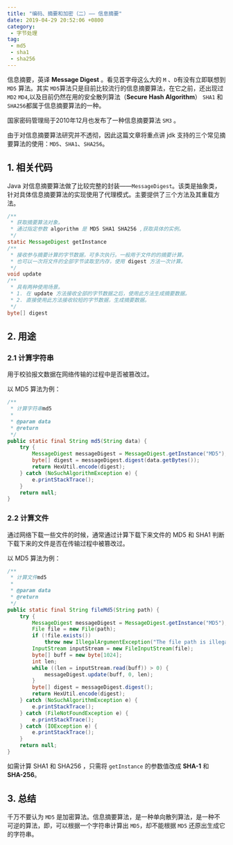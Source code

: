 ```yaml
---
title: "编码、摘要和加密（二）—— 信息摘要"
date: 2019-04-29 20:52:06 +0800
category: 
 - 字节处理
tag:
 - md5
 - sha1
 - sha256
---
```


信息摘要，英译 **Message Digest** 。看见首字母这么大的 `M` 、`D`有没有立即联想到 `MD5` 算法。其实 `MD5`算法只是目前比较流行的信息摘要算法，在它之前，还出现过 `MD2` `MD4`,以及目前仍然在用的安全散列算法（**Secure Hash Algorithm**） `SHA1` 和 `SHA256`都属于信息摘要算法的一种。

<!-- more -->

国家密码管理局于2010年12月也发布了一种信息摘要算法 `SM3` 。

由于对信息摘要算法研究并不透彻，因此这篇文章将重点讲 jdk 支持的三个常见摘要算法的使用：`MD5`、`SHA1`、`SHA256`。


## 1. 相关代码

Java 对信息摘要算法做了比较完整的封装——`MessageDigest`。该类是抽象类，针对具体信息摘要算法的实现使用了代理模式。主要提供了三个方法及其重载方法。

```Java
/**
 * 获取摘要算法对象。
 * 通过指定参数 algorithm 是 MD5 SHA1 SHA256 ,获取具体的实例。
 */
static MessageDigest getInstance
/**
 * 接收参与摘要计算的字节数据，可多次执行。一般用于文件的的摘要计算。
 * 也可以一次将文件的全部字节读取至内存，使用 digest 方法一次计算。
 */
void update
/**
 * 具有两种使用场景。
 * 1. 在 update 方法接收全部的字节数据之后，使用此方法生成摘要数据。
 * 2. 直接使用此方法接收较短的字节数据，生成摘要数据。
 */
byte[] digest
```

## 2. 用途

### 2.1 计算字符串

用于校验报文数据在网络传输的过程中是否被篡改过。

以 MD5 算法为例：

```Java
/**
 * 计算字符串md5
 *
 * @param data
 * @return
 */
public static final String md5(String data) {
    try {
        MessageDigest messageDigest = MessageDigest.getInstance("MD5");
        byte[] digest = messageDigest.digest(data.getBytes());
        return HexUtil.encode(digest);
    } catch (NoSuchAlgorithmException e) {
        e.printStackTrace();
    }
    return null;
}

```

### 2.2 计算文件

通过网络下载一些文件的时候，通常通过计算下载下来文件的 MD5 和 SHA1 判断下载下来的文件是否在传输过程中被篡改过。

以 MD5 算法为例：

```Java
/**
 * 计算文件md5
 *
 * @param data
 * @return
 */
public static final String fileMd5(String path) {
    try {
        MessageDigest messageDigest = MessageDigest.getInstance("MD5");
        File file = new File(path);
        if (!file.exists())
            throw new IllegalArgumentException("The file path is illegal");
        InputStream inputStream = new FileInputStream(file);
        byte[] buff = new byte[1024];
        int len;
        while ((len = inputStream.read(buff)) > 0) {
            messageDigest.update(buff, 0, len);
        }
        byte[] digest = messageDigest.digest();
        return HexUtil.encode(digest);
    } catch (NoSuchAlgorithmException e) {
        e.printStackTrace();
    } catch (FileNotFoundException e) {
        e.printStackTrace();
    } catch (IOException e) {
        e.printStackTrace();
    }
    return null;
}
```

如需计算 SHA1 和 SHA256 ，只需将 `getInstance` 的参数值改成 **SHA-1** 和 **SHA-256**。

## 3. 总结

千万不要认为 `MD5` 是加密算法。信息摘要算法，是一种单向散列算法，是一种不可逆的算法，即，可以根据一个字符串计算出 `MD5`，却不能根据 `MD5` 还原出生成它的字符串。
